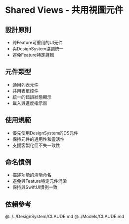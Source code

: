 # Shared Views - 共用視圖元件

## 設計原則
- 跨Feature可重用的UI元件
- 與DesignSystem協調統一
- 避免Feature特定邏輯

## 元件類型
- 通用列表元件
- 共用表單控件
- 統一的錯誤狀態顯示
- 載入與進度指示器

## 使用規範
- 優先使用DesignSystem的DS元件
- 保持元件的通用性和靈活性
- 支援客製化但不失一致性

## 命名慣例
- 描述功能的清晰命名
- 避免與Feature特定元件混淆
- 保持與SwiftUI慣例一致

## 依賴參考
@../../DesignSystem/CLAUDE.md
@../Models/CLAUDE.md